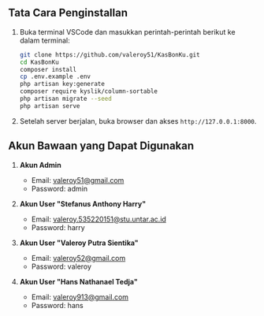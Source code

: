 ## Tata Cara Penginstallan

1. Buka terminal VSCode dan masukkan perintah-perintah berikut ke dalam terminal:
    ```bash
    git clone https://github.com/valeroy51/KasBonKu.git
    cd KasBonKu
    composer install
    cp .env.example .env
    php artisan key:generate
    composer require kyslik/column-sortable
    php artisan migrate --seed
    php artisan serve
    ```
2. Setelah server berjalan, buka browser dan akses `http://127.0.0.1:8000`.

## Akun Bawaan yang Dapat Digunakan

1. **Akun Admin**
    - Email: valeroy51@gmail.com
    - Password: admin

2. **Akun User "Stefanus Anthony Harry"**
    - Email: valeroy.535220151@stu.untar.ac.id
    - Password: harry

3. **Akun User "Valeroy Putra Sientika"**
    - Email: valeroy52@gmail.com
    - Password: valeroy

4. **Akun User "Hans Nathanael Tedja"**
    - Email: valeroy913@gmail.com
    - Password: hans
